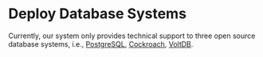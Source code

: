 # Deploy Database Systems

Currently, our system only provides technical support to three open source database systems, i.e., [PostgreSQL](https://www.postgresql.org/), [Cockroach](https://github.com/cockroachdb/cockroach), [VoltDB](https://github.com/VoltDB/voltdb). 
